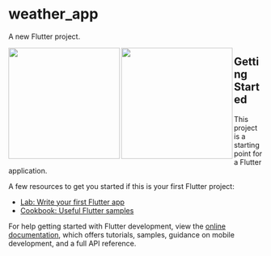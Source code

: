 # weather_app

A new Flutter project.

<img align="left" src="https://github.com/KhushiMangukiya8122/weather_app/assets/131368294/4216dd2f-dd07-4c2a-abf1-aa7a553593f1" width="220px">
<img align="left" src="https://github.com/KhushiMangukiya8122/weather_app/assets/131368294/06e2245d-d5f3-4c0f-ab59-a2a3d52045c5" width="220px">

## Getting Started

This project is a starting point for a Flutter application.

A few resources to get you started if this is your first Flutter project:

- [Lab: Write your first Flutter app](https://docs.flutter.dev/get-started/codelab)
- [Cookbook: Useful Flutter samples](https://docs.flutter.dev/cookbook)

For help getting started with Flutter development, view the
[online documentation](https://docs.flutter.dev/), which offers tutorials,
samples, guidance on mobile development, and a full API reference.
